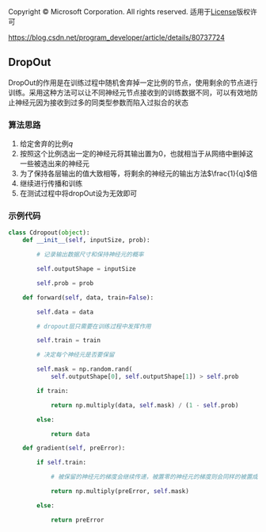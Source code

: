 Copyright © Microsoft Corporation. All rights reserved.
  适用于[License](https://github.com/Microsoft/ai-edu/blob/master/LICENSE.md)版权许可


https://blog.csdn.net/program_developer/article/details/80737724



## DropOut

DropOut的作用是在训练过程中随机舍弃掉一定比例的节点，使用剩余的节点进行训练。采用这种方法可以让不同神经元节点接收到的训练数据不同，可以有效地防止神经元因为接收到过多的同类型参数而陷入过拟合的状态

### 算法思路

   1. 给定舍弃的比例$q$
   2. 按照这个比例选出一定的神经元将其输出置为0，也就相当于从网络中删掉这一些被选出来的神经元
   3. 为了保持各层输出的值大致相等，将剩余的神经元的输出方法$\frac{1}{q}$倍
   4. 继续进行传播和训练
   5. 在测试过程中将dropOut设为无效即可

### 示例代码

```python
class Cdropout(object):
    def __init__(self, inputSize, prob):

        # 记录输出数据尺寸和保持神经元的概率

        self.outputShape = inputSize

        self.prob = prob

    def forward(self, data, train=False):

        self.data = data

        # dropout层只需要在训练过程中发挥作用

        self.train = train

        # 决定每个神经元是否要保留

        self.mask = np.random.rand(
            self.outputShape[0], self.outputShape[1]) > self.prob

        if train:

            return np.multiply(data, self.mask) / (1 - self.prob)

        else:

            return data

    def gradient(self, preError):

        if self.train:

            # 被保留的神经元的梯度会继续传递，被置零的神经元的梯度则会同样的被置成零

            return np.multiply(preError, self.mask)

        else:

            return preError
```